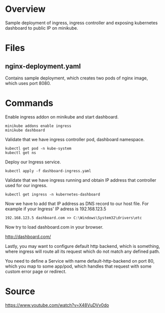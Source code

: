 # Overview

Sample deployment of ingress, ingress controller and exposing kubernetes dashboard to public IP on minikube.

# Files

## nginx-deployment.yaml

Contains sample deployment, which creates two pods of nginx image, which uses port 8080.

# Commands

Enable ingress addon on minikube and start dashboard.

```
minikube addons enable ingress
minikube dashboard
```

Validate that we have ingress controller pod, dashboard namespace.

```
kubectl get pod -n kube-system
kubectl get ns
```

Deploy our Ingress service.

```
kubectl apply -f dashboard-ingress.yaml
```

Validate that we have ingress running and obtain IP address that controller used for our ingress.

```
kubectl get ingress -n kubernetes-dashboard
```

Now we have to add that IP address as DNS record to our host file. For example if your Ingress' IP adress is 192.168.123.5

```
192.168.123.5 dashboard.com >> C:\Windows\System32\drivers\etc
```

Now try to load dashboard.com in your browser.

http://dashboard.com/

Lastly, you may want to configure default http backend, which is something, where ingress will route all its request which do not match any defined path.

You need to define a Service with name default-http-backend on port 80, which you map to some app/pod, which handles that request with some custom error page or redirect. 

# Source
https://www.youtube.com/watch?v=X48VuDVv0do
